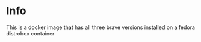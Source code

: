 # Info

This is a docker image that has all three brave versions installed on a fedora distrobox container
